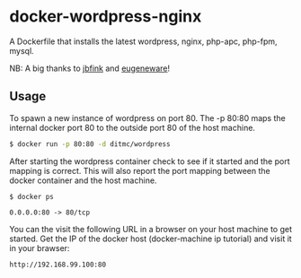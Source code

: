 # docker-wordpress-nginx

A Dockerfile that installs the latest wordpress, nginx, php-apc, php-fpm, mysql.

NB: A big thanks to [jbfink](https://github.com/jbfink/docker-wordpress) and [eugeneware](https://github.com/eugeneware/docker-wordpress-nginx)!

## Usage

To spawn a new instance of wordpress on port 80. The -p 80:80 maps the internal docker port 80 to the outside port 80 of the host machine.

```bash
$ docker run -p 80:80 -d ditmc/wordpress
```

After starting the wordpress container check to see if it started and the port mapping is correct.  This will also report the port mapping between the docker container and the host machine.

```
$ docker ps

0.0.0.0:80 -> 80/tcp
```

You can the visit the following URL in a browser on your host machine to get started. Get the IP of the docker host (docker-machine ip tutorial) and visit it in your brawser:

```
http://192.168.99.100:80
```
